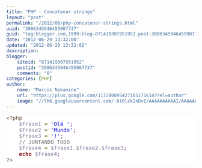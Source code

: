 ```yaml
---
title: "PHP - Concatenar strings"
layout: "post"
permalink: "/2012/06/php-concatenar-strings.html"
uuid: "3086345946455907737"
guid: "tag:blogger.com,1999:blog-871419307951952.post-3086345946455907737"
date: "2012-06-29 13:32:00"
updated: "2012-06-29 13:32:02"
description: 
blogger:
    siteid: "871419307951952"
    postid: "3086345946455907737"
    comments: "0"
categories: [PHP]
author: 
    name: "Marcos Nakamine"
    url: "https://plus.google.com/117200895427105171614?rel=author"
    image: "//lh6.googleusercontent.com/-6t0lck2nDvI/AAAAAAAAAAI/AAAAAAAAOBw/_9ON3AiIr48/s32-c/photo.jpg"
---
```


<div class="css-full-post-content js-full-post-content">
<pre style='color:#000000;background:#ffffff;'><span style='color:#5f5035;'>&lt;?php</span><span style='color:#000000;'></span><br /><span style='color:#000000;'>&#xa0;&#xa0;&#xa0;&#xa0;</span><span style='color:#797997;'>$frase1</span><span style='color:#000000;'> </span><span style='color:#808030;'>=</span><span style='color:#000000;'> </span><span style='color:#0000e6;'>'Olá '</span><span style='color:#800080;'>;</span><span style='color:#000000;'></span><br /><span style='color:#000000;'>&#xa0;&#xa0;&#xa0;&#xa0;</span><span style='color:#797997;'>$frase2</span><span style='color:#000000;'> </span><span style='color:#808030;'>=</span><span style='color:#000000;'> </span><span style='color:#0000e6;'>'Mundo'</span><span style='color:#800080;'>;</span><span style='color:#000000;'></span><br /><span style='color:#000000;'>&#xa0;&#xa0;&#xa0;&#xa0;</span><span style='color:#797997;'>$frase3</span><span style='color:#000000;'> </span><span style='color:#808030;'>=</span><span style='color:#000000;'> </span><span style='color:#0000e6;'>'!'</span><span style='color:#800080;'>;</span><span style='color:#000000;'></span><br /><span style='color:#000000;'>&#xa0;&#xa0;&#xa0;&#xa0;</span><span style='color:#696969;'>// JUNTANDO TUDO</span><span style='color:#000000;'></span><br /><span style='color:#000000;'>&#xa0;&#xa0;&#xa0;&#xa0;</span><span style='color:#797997;'>$frase4</span><span style='color:#000000;'> </span><span style='color:#808030;'>=</span><span style='color:#000000;'> </span><span style='color:#797997;'>$frase1</span><span style='color:#808030;'>.</span><span style='color:#797997;'>$frase2</span><span style='color:#808030;'>.</span><span style='color:#797997;'>$frase3</span><span style='color:#800080;'>;</span><span style='color:#000000;'></span><br /><span style='color:#000000;'>&#xa0;&#xa0;&#xa0;&#xa0;</span><span style='color:#800000;font-weight:bold; '>echo</span><span style='color:#000000;'> </span><span style='color:#797997;'>$frase4</span><span style='color:#800080;'>;</span><span style='color:#000000;'></span><br /><span style='color:#5f5035;'>?></span><br /></pre>
</div>
